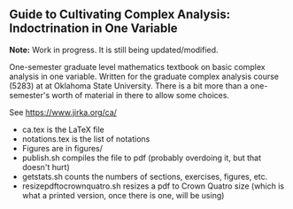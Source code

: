 Guide to Cultivating Complex Analysis: Indoctrination in One Variable
---------------------------------------------------------------------

**Note:** Work in progress.  It is still being updated/modified.

One-semester graduate level mathematics textbook on basic complex analysis in
one variable.  Written for the graduate complex analysis course (5283) at
at Oklahoma State University.  There is a bit more than a one-semester's worth of
material in there to allow some choices.

See https://www.jirka.org/ca/

* ca.tex is the LaTeX file
* notations.tex is the list of notations
* Figures are in figures/
* publish.sh compiles the file to pdf (probably overdoing it, but that doesn't hurt)
* getstats.sh counts the numbers of sections, exercises, figures, etc.
* resizepdftocrownquatro.sh resizes a pdf to Crown Quatro size (which is what a printed version, once there is one, will be using)
